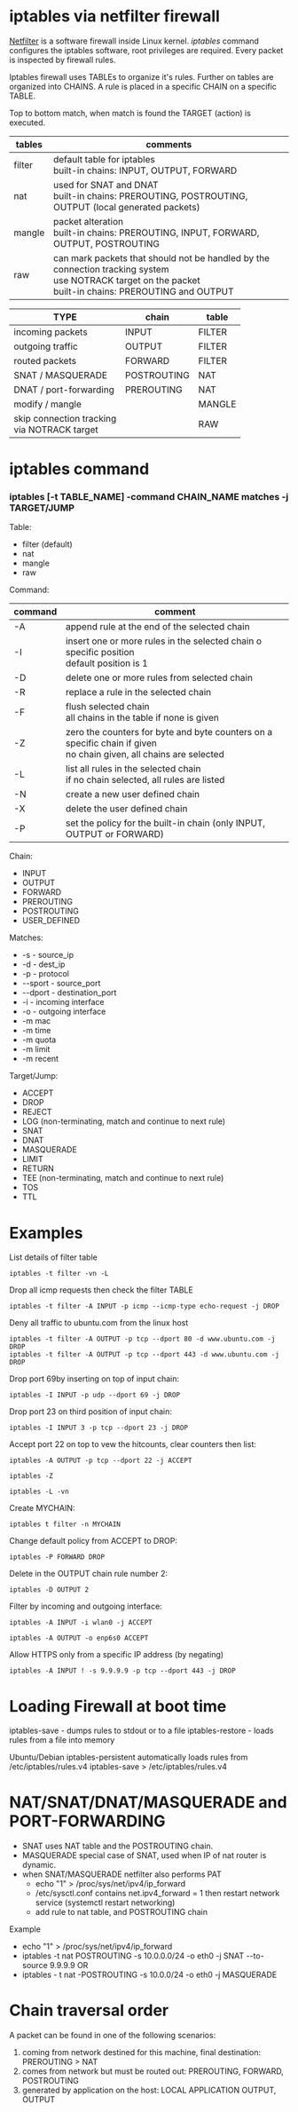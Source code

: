 # iptables via netfilter firewall

[Netfilter](netfilter.org) is a software firewall inside Linux kernel.
_iptables_ command configures the iptables software, root privileges are required.
Every packet is inspected by firewall rules. 

Iptables firewall uses TABLEs to organize it's rules. Further on tables are organized into CHAINS.
A rule is placed in a specific CHAIN on a specific TABLE.

Top to bottom match, when match is found the TARGET (action) is executed.

| tables     | comments          |
| -------- | -------------- |
| filter | default table for iptables <br /> built-in chains: INPUT, OUTPUT, FORWARD|
| nat | used for SNAT and DNAT <br />  built-in chains: PREROUTING, POSTROUTING, OUTPUT (local generated packets)|
| mangle | packet alteration <br /> built-in chains: PREROUTING, INPUT, FORWARD, OUTPUT, POSTROUTING |
| raw | can mark packets that should not be handled by the connection tracking system <br /> use NOTRACK target on the packet <br /> built-in chains: PREROUTING and OUTPUT|


<!--

netfilter tables:
- filter
    - default table for iptables
    - built-in chains: INPUT, OUTPUT, FORWARD 
- nat
    - used for SNAT and DNAT
    - built-in chains: PREROUTING, POSTROUTING, OUTPUT (local generated packets)
- mangle
    - packet alteration
    - built-in chains: PREROUTING, INPUT, FORWARD, OUTPUT, POSTROUTING
- raw
    - can mark packets that should not be handled by the connection tracking system
    - use NOTRACK target on the packet
    - built-in chains: PREROUTING and OUTPUT
 -->

<!--
CHAIN traversal:
- incoming traffic filtered on the INPUT CHAIN of the FILTER TABLE
- outgoing traffic filtered on the OUTPUT CHAIN of the FILTER TABLE
- routed traffic is filtered on the FORWARD CHAIN of the FILTER TABLE
- SNAT/MASQUERADE is performed on the POSTROUTING CHAIN of the NAT TABLE
- DNAT/port-forwarding is performed on the PREROUTING CHAIN of of the NAT TABLE
- if packet headers modified in the MANGLE TABLE
- skip connection tracking via NOTRACK target rules in the RAW TABLE
-->

| TYPE | chain | table     |
| -------- | -------------- | --------- |
| incoming packets | INPUT  | FILTER  |
| outgoing traffic | OUTPUT  | FILTER  |
| routed packets | FORWARD  |FILTER  |
| SNAT / MASQUERADE | POSTROUTING  | NAT  |
| DNAT / port-forwarding | PREROUTING  | NAT  |
| modify / mangle | | MANGLE  |
| skip connection tracking <br /> via NOTRACK target | | RAW  |


# iptables command
### iptables [-t TABLE_NAME] -command CHAIN_NAME matches -j TARGET/JUMP

Table:
- filter (default)
- nat
- mangle
- raw

Command:

| command  | comment        |
| -------- | -------------- |
| -A | append rule at the end of the selected chain  |
| -I | insert one or more rules in the selected chain o specific position <br /> default position is 1 |
| -D | delete one or more rules from selected chain |
| -R | replace a rule in the selected chain |
| -F | flush selected chain <br /> all chains in the table if none is given |
| -Z | zero the counters for byte and byte counters on a specific chain if given <br /> no chain given, all chains are selected |
| -L | list all rules in the selected chain <br /> if no chain selected, all rules are listed |
| -N | create a new user defined chain |
| -X | delete the user defined chain | 
| -P | set the policy for the built-in chain (only INPUT, OUTPUT or FORWARD) |


Chain:
- INPUT
- OUTPUT
- FORWARD
- PREROUTING
- POSTROUTING
- USER_DEFINED

Matches:
- -s - source_ip
- -d - dest_ip
- -p - protocol
- --sport - source_port
- --dport - destination_port
- -i - incoming interface
- -o - outgoing interface
- -m mac
- -m time
- -m quota
- -m limit
- -m recent

Target/Jump:
- ACCEPT
- DROP
- REJECT
- LOG (non-terminating, match and continue to next rule)
- SNAT
- DNAT
- MASQUERADE
- LIMIT
- RETURN
- TEE (non-terminating, match and continue to next rule)
- TOS
- TTL

# Examples
List details of filter table
```
iptables -t filter -vn -L
```

Drop all icmp requests then check the filter TABLE
```
iptables -t filter -A INPUT -p icmp --icmp-type echo-request -j DROP
```


Deny all traffic to ubuntu.com from the linux host
```
iptables -t filter -A OUTPUT -p tcp --dport 80 -d www.ubuntu.com -j DROP
iptables -t filter -A OUTPUT -p tcp --dport 443 -d www.ubuntu.com -j DROP
```

Drop port 69by inserting on top of input chain:
```
iptables -I INPUT -p udp --dport 69 -j DROP
```

Drop port 23 on third position of input chain:
```
iptables -I INPUT 3 -p tcp --dport 23 -j DROP
```

Accept port 22 on top to vew the hitcounts, clear counters then list:
```
iptables -A OUTPUT -p tcp --dport 22 -j ACCEPT
```
```
iptables -Z
```
```
iptables -L -vn
```

Create MYCHAIN:
```
iptables t filter -n MYCHAIN
```

Change default policy from ACCEPT to DROP:
```
iptables -P FORWARD DROP
```

Delete in the OUTPUT chain rule number 2:
```
iptables -D OUTPUT 2
```

Filter by incoming and outgoing interface:
```
iptables -A INPUT -i wlan0 -j ACCEPT
```
```
iptables -A OUTPUT -o enp6s0 ACCEPT
```

Allow HTTPS only from a specific IP address (by negating)
```
iptables -A INPUT ! -s 9.9.9.9 -p tcp --dport 443 -j DROP
```

# Loading Firewall at boot time
iptables-save  - dumps rules to stdout or to a file
iptables-restore - loads rules from a file into memory

Ubuntu/Debian
iptables-persistent  automatically loads rules from /etc/iptables/rules.v4
iptables-save > /etc/iptables/rules.v4

# NAT/SNAT/DNAT/MASQUERADE and PORT-FORWARDING
- SNAT uses NAT table and the POSTROUTING chain.
- MASQUERADE special case of SNAT, used when IP of nat router is dynamic.
- when SNAT/MASQUERADE netfilter also performs PAT
    - echo "1" > /proc/sys/net/ipv4/ip_forward
    - /etc/sysctl.conf contains net.ipv4_forward = 1 then restart network service (systemctl restart networking)
    - add rule to nat table, and POSTROUTING chain
 
 Example
 - echo "1" > /proc/sys/net/ipv4/ip_forward
 - iptables -t nat POSTROUTING -s 10.0.0.0/24 -o eth0 -j SNAT --to-source 9.9.9.9
 OR
 - iptables - t nat -POSTROUTING -s 10.0.0/24 -o eth0 -j MASQUERADE


# Chain traversal order
A packet can be found in one of the following scenarios:
1. coming from network destined for this machine, final destination: PREROUTING > NAT
2. comes from network but must be routed out: PREROUTING, FORWARD, POSTROUTING
3. generated by application on the host: LOCAL APPLICATION OUTPUT, OUTPUT  



 

